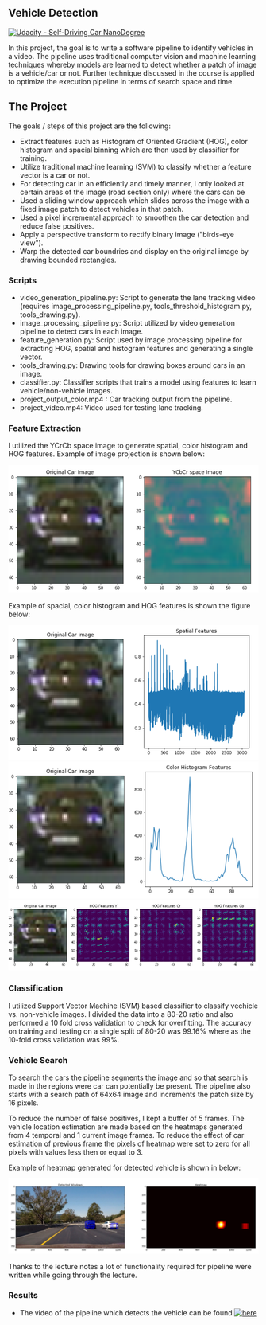 ## Vehicle Detection

[![Udacity - Self-Driving Car NanoDegree](https://s3.amazonaws.com/udacity-sdc/github/shield-carnd.svg)](http://www.udacity.com/drive)

In this project, the goal is to write a software pipeline to identify vehicles in a video. The pipeline uses traditional computer vision and machine learning techniques whereby models are learned to detect whether a patch of image is a vehicle/car or not. Further technique discussed in the course is applied to optimize the execution pipeline in terms of search space and time.


The Project
---

The goals / steps of this project are the following:

* Extract features such as Histogram of Oriented Gradient (HOG), color histogram and spacial binning which are then used by classifier for training.
* Utilize traditional machine learning (SVM) to classify whether a feature vector is a car or not.
* For detecting car in an efficiently and timely manner, I only looked at certain areas of the image (road section only) where the cars can be 
* Used a sliding window approach which slides across the image with a fixed image patch to detect vehicles in that patch.
* Used a pixel incremental approach to smoothen the car detection and reduce false positives.
* Apply a perspective transform to rectify binary image ("birds-eye view").
* Warp the detected car boundries and display on the original image by drawing bounded rectangles.

### Scripts

* video_generation_pipeline.py: Script to generate the lane tracking video (requires image_processing_pipeline.py, tools_threshold_histogram.py, tools_drawing.py).
* image_processing_pipeline.py: Script utilized by video generation pipeline to detect cars in each image.
* feature_generation.py: Script used by image processing pipeline for extracting HOG, spatial and histogram features and generating a single vector.
* tools_drawing.py: Drawing tools for drawing boxes around cars in an image.
* classifier.py: Classifier scripts that trains a model using features to learn vehicle/non-vehicle images.
* project_output_color.mp4 : Car tracking output from the pipeline.
* project_video.mp4: Video used for testing lane tracking. 


### Feature Extraction

I utilized the YCrCb space image to generate spatial, color histogram and HOG features. Example of image projection is shown below:

![ycbcr](output_images/originaltoycbrspace.png) 

Example of spacial, color histogram and HOG features is shown the figure below:

![Spatial_features](output_images/spatialimage.png)
![color_histogram](output_images/colorhistogram.png)
![HOG](output_images/HOG.png)

### Classification

I utilized Support Vector Machine (SVM) based classifier to classify vechicle vs. non-vehicle images. I divided the data into a 80-20 ratio and also performed a 10 fold cross validation to check for overfitting. The accuracy on training and testing on a single split of 80-20 was 99.16% where as the 10-fold cross validation was 99%.

### Vehicle Search

To search the cars the pipeline segments the image and so that search is made in the regions were car can potentially be present. The pipeline also starts with a search path of 64x64 image and increments the patch size by 16 pixels.

To reduce the number of false positives, I kept a buffer of 5 frames. The vehicle location estimation are made based on the heatmaps generated from 4 temporal and 1 current image frames. To reduce the effect of car estimation of previous frame the pixels of heatmap were set to zero for all pixels with values less then or equal to 3. 

Example of heatmap generated for detected vehicle is shown in below:

![heatmap](output_images/heatmap_example.png)


Thanks to the lecture notes a lot of functionality required for pipeline were written while going through the lecture.

### Results

* The video of the pipeline which detects the vehicle can be found [![here](https://www.youtube.com/watch?v=-MzRH7fQwEo/0.jpg)](https://www.youtube.com/watch?v=-MzRH7fQwEo)


